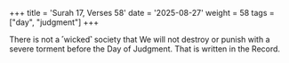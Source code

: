 +++
title = 'Surah 17, Verses 58'
date = '2025-08-27'
weight = 58
tags = ["day", "judgment"]
+++

There is not a ˹wicked˺ society that We will not destroy or punish with a severe torment before the Day of Judgment. That is written in the Record.